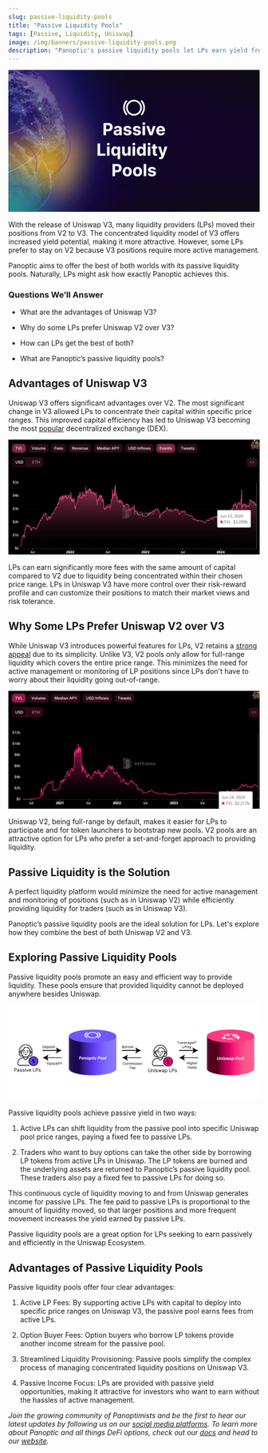 ```yaml
---
slug: passive-liquidity-pools
title: "Passive Liquidity Pools"
tags: [Passive, Liquidity, Uniswap]
image: /img/banners/passive-liquidity-pools.png
description: "Panoptic's passive liquidity pools let LPs earn yield from Uniswap V3 without active management, combining V2's simplicity with V3's efficiency."
---
```


![](./01.png)

With the release of Uniswap V3, many liquidity providers (LPs) moved their positions from V2 to V3. The concentrated liquidity model of V3 offers increased yield potential, making it more attractive. However, some LPs prefer to stay on V2 because V3 positions require more active management.

Panoptic aims to offer the best of both worlds with its passive liquidity pools. Naturally, LPs might ask how exactly Panoptic achieves this.

### Questions We’ll Answer

-   What are the advantages of Uniswap V3?
    
-   Why do some LPs prefer Uniswap V2 over V3?
    
-   How can LPs get the best of both?
    
-   What are Panoptic’s passive liquidity pools?
    

## Advantages of Uniswap V3

Uniswap V3 offers significant advantages over V2. The most significant change in V3 allowed LPs to concentrate their capital within specific price ranges. This improved capital efficiency has led to Uniswap V3 becoming the most [popular](https://defillama.com/protocol/uniswap-v3#information) decentralized exchange (DEX).

![](./03.png)

LPs can earn significantly more fees with the same amount of capital compared to V2 due to liquidity being concentrated within their chosen price range. LPs in Uniswap V3 have more control over their risk-reward profile and can customize their positions to match their market views and risk tolerance.

## Why Some LPs Prefer Uniswap V2 over V3

While Uniswap V3 introduces powerful features for LPs, V2 retains a [strong appeal](https://defillama.com/protocol/uniswap-v2#information) due to its simplicity. Unlike V3, V2 pools only allow for full-range liquidity which covers the entire price range. This minimizes the need for active management or monitoring of LP positions since LPs don't have to worry about their liquidity going out-of-range.

![](./04.png)

Uniswap V2, being full-range by default, makes it easier for LPs to participate and for token launchers to bootstrap new pools. V2 pools are an attractive option for LPs who prefer a set-and-forget approach to providing liquidity.

## Passive Liquidity is the Solution

A perfect liquidity platform would minimize the need for active management and monitoring of positions (such as in Uniswap V2) while efficiently providing liquidity for traders (such as in Uniswap V3).

Panoptic’s passive liquidity pools are the ideal solution for LPs. Let's explore how they combine the best of both Uniswap V2 and V3.

## Exploring Passive Liquidity Pools

Passive liquidity pools promote an easy and efficient way to provide liquidity. These pools ensure that provided liquidity cannot be deployed anywhere besides Uniswap.

![](./02.png)

Passive liquidity pools achieve passive yield in two ways:

1.  Active LPs can shift liquidity from the passive pool into specific Uniswap pool price ranges, paying a fixed fee to passive LPs.
    
2.  Traders who want to buy options can take the other side by borrowing LP tokens from active LPs in Uniswap. The LP tokens are burned and the underlying assets are returned to Panoptic’s passive liquidity pool. These traders also pay a fixed fee to passive LPs for doing so.

This continuous cycle of liquidity moving to and from Uniswap generates income for passive LPs. The fee paid to passive LPs is proportional to the amount of liquidity moved, so that larger positions and more frequent movement increases the yield earned by passive LPs.  

Passive liquidity pools are a great option for LPs seeking to earn passively and efficiently in the Uniswap Ecosystem.

## Advantages of Passive Liquidity Pools

Passive liquidity pools offer four clear advantages:

1. Active LP Fees: By supporting active LPs with capital to deploy into specific price ranges on Uniswap V3, the passive pool earns fees from active LPs.
    
2. Option Buyer Fees: Option buyers who borrow LP tokens provide another income stream for the passive pool.
    
3. Streamlined Liquidity Provisioning: Passive pools simplify the complex process of managing concentrated liquidity positions on Uniswap V3.
    
4. Passive  Income  Focus: LPs are provided with passive yield opportunities, making it attractive for investors who want to earn without the hassles of active management.
 
  
*Join the growing community of Panoptimists and be the first to hear our latest updates by following us on our [social media platforms](https://links.panoptic.xyz/all). To learn more about Panoptic and all things DeFi options, check out our [docs](https://panoptic.xyz/docs/intro) and head to our [website](https://panoptic.xyz/).*

